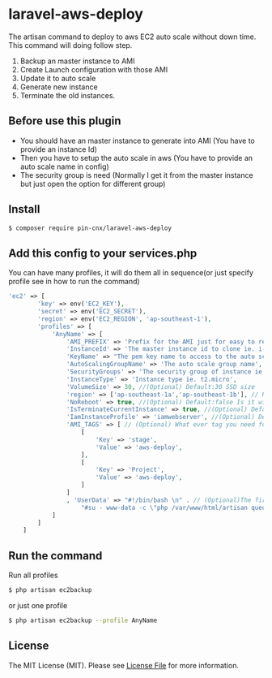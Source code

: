 # laravel-aws-deploy
The artisan command to deploy to aws EC2 auto scale without down time.
This command will doing follow step.
 1. Backup an master instance to AMI
 2. Create Launch configuration with those AMI
 3. Update it to auto scale
 4. Generate new instance
 5. Terminate the old instances.


## Before use this plugin
- You should have an master instance to generate into AMI (You have to provide an instance Id)
- Then you have to setup the auto scale in aws (You have to provide an auto scale name in config)
- The security group is need (Normally I get it from the master instance but just open the option for different group)


## Install
```bash
$ composer require pin-cnx/laravel-aws-deploy
```

## Add this config to your services.php
You can have many profiles, it will do them all in sequence(or just specify profile see in how to run the command)

```php
'ec2' => [
        'key' => env('EC2_KEY'),
        'secret' => env('EC2_SECRET'),
        'region' => env('EC2_REGION', 'ap-southeast-1'),
        'profiles' => [
            'AnyName' => [
                'AMI_PREFIX' => 'Prefix for the AMI just for easy to regconize ie. AWSDEPLOY',
                'InstanceId' => 'The master instance id to clone ie. i-0123456789abcdef',
                'KeyName' => "The pem key name to access to the auto scale's instances" ,
                'AutoScalingGroupName' => 'The auto scale group name',
                'SecurityGroups' => 'The security group of instance ie. sg-123456',
                'InstanceType' => 'Instance type ie. t2.micro',
                'VolumeSize' => 30, //(Optional) Default:30 SSD size
                'region' => ['ap-southeast-1a','ap-southeast-1b'], // Region to spawn instances
                'NoReboot' => true, //(Optional) Default:false Is it will reboot the master instance to make AMI
                'IsTerminateCurrentInstance' => true, //(Optional) Default:false Is it will terminate the old launch confuguration's instance
                'IamInstanceProfile' => 'iamwebserver', //(Optional) Default:null
                'AMI_TAGS' => [ // (Optional) What ever tag you need for the new instances
                    [
                        'Key' => 'stage',
                        'Value' => 'aws-deploy',
                    ],
                    [
                        'Key' => 'Project',
                        'Value' => 'aws-deploy',
                    ]
                ]
                , 'UserData' => "#!/bin/bash \n" . // (Optional)The first boot command to the instances
                    "#su - www-data -c \"php /var/www/html/artisan queue:restart\""
            ]
        ]
    ]
```

## Run the command

Run all profiles

```bash
$ php artisan ec2backup
```

or just one profile

```bash
$ php artisan ec2backup --profile AnyName
```

## License

The MIT License (MIT). Please see [License File](LICENSE.md) for more information.